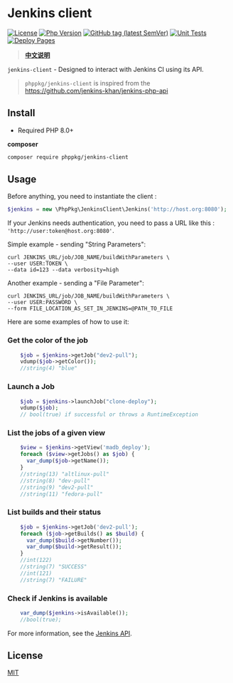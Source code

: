# Jenkins client

[![License](https://img.shields.io/github/license/phppkg/jenkins-client?style=flat-square)](LICENSE)
[![Php Version](https://img.shields.io/packagist/php-v/phppkg/jenkins-client?maxAge=2592000)](https://packagist.org/packages/phppkg/jenkins-client)
[![GitHub tag (latest SemVer)](https://img.shields.io/github/tag/phppkg/jenkins-client)](https://github.com/phppkg/jenkins-client)
[![Unit Tests](https://github.com/phppkg/jenkins-client/actions/workflows/php.yml/badge.svg)](https://github.com/phppkg/jenkins-client/actions/workflows/php.yml)
[![Deploy Pages](https://github.com/phppkg/jenkins-client/actions/workflows/static.yml/badge.svg)](https://github.com/phppkg/jenkins-client/actions/workflows/static.yml)

> **[中文说明](README.zh-CN.md)**

`jenkins-client` - Designed to interact with Jenkins CI using its API.

> `phppkg/jenkins-client` is inspired from the https://github.com/jenkins-khan/jenkins-php-api

## Install

- Required PHP 8.0+

**composer**

```bash
composer require phppkg/jenkins-client
```

## Usage

Before anything, you need to instantiate the client :

```php
$jenkins = new \PhpPkg\JenkinsClient\Jenkins('http://host.org:8080');
```

If your Jenkins needs authentication, you need to pass a URL like this : `'http://user:token@host.org:8080'`.

Simple example - sending "String Parameters":

```shell
curl JENKINS_URL/job/JOB_NAME/buildWithParameters \
--user USER:TOKEN \
--data id=123 --data verbosity=high
```

Another example - sending a "File Parameter":

```shell
curl JENKINS_URL/job/JOB_NAME/buildWithParameters \
--user USER:PASSWORD \
--form FILE_LOCATION_AS_SET_IN_JENKINS=@PATH_TO_FILE
```

Here are some examples of how to use it:

### Get the color of the job

```php
    $job = $jenkins->getJob("dev2-pull");
    vdump($job->getColor());
    //string(4) "blue"
```

### Launch a Job

```php
    $job = $jenkins->launchJob("clone-deploy");
    vdump($job);
    // bool(true) if successful or throws a RuntimeException
```

### List the jobs of a given view

```php
    $view = $jenkins->getView('madb_deploy');
    foreach ($view->getJobs() as $job) {
      var_dump($job->getName());
    }
    //string(13) "altlinux-pull"
    //string(8) "dev-pull"
    //string(9) "dev2-pull"
    //string(11) "fedora-pull"
```

### List builds and their status

```php
    $job = $jenkins->getJob('dev2-pull');
    foreach ($job->getBuilds() as $build) {
      var_dump($build->getNumber());
      var_dump($build->getResult());
    }
    //int(122)
    //string(7) "SUCCESS"
    //int(121)
    //string(7) "FAILURE"
```

### Check if Jenkins is available

```php
    var_dump($jenkins->isAvailable());
    //bool(true);
```

For more information, see the [Jenkins API](https://wiki.jenkins-ci.org/display/JENKINS/Remote+access+API).

## License

[MIT](LICENSE)
